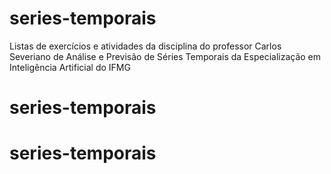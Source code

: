 # series-temporais
 Listas de exercícios e atividades da disciplina do professor Carlos Severiano de Análise e Previsão de Séries Temporais da Especialização em Inteligência Artificial do IFMG
# series-temporais
# series-temporais

